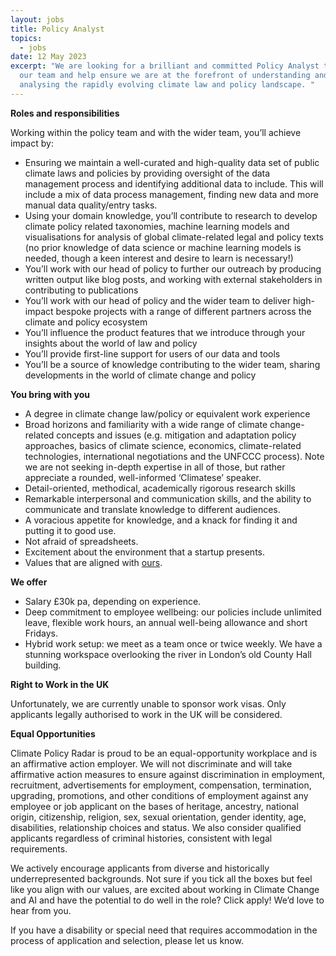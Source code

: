 ```yaml
---
layout: jobs
title: Policy Analyst
topics:
  - jobs
date: 12 May 2023
excerpt: "We are looking for a brilliant and committed Policy Analyst to join
  our team and help ensure we are at the forefront of understanding and
  analysing the rapidly evolving climate law and policy landscape. "
---
```

<!--StartFragment-->

**Roles and responsibilities**

Working within the policy team and with the wider team, you’ll achieve impact by:

* Ensuring we maintain a well-curated and high-quality data set of public climate laws and policies by providing oversight of the data management process and identifying additional data to include. This will include a mix of data process management, finding new data and more manual data quality/entry tasks.
* Using your domain knowledge, you’ll contribute to research to develop climate policy related taxonomies, machine learning models and visualisations for analysis of global climate-related legal and policy texts (no prior knowledge of data science or machine learning models is needed, though a keen interest and desire to learn is necessary!)
* You’ll work with our head of policy to further our outreach by producing written output like blog posts, and working with external stakeholders in contributing to publications
* You’ll work with our head of policy and the wider team to deliver high-impact bespoke projects with a range of different partners across the climate and policy ecosystem
* You’ll influence the product features that we introduce through your insights about the world of law and policy
* You’ll provide first-line support for users of our data and tools
* You’ll be a source of knowledge contributing to the wider team, sharing developments in the world of climate change and policy

**You bring with you**

* A degree in climate change law/policy or equivalent work experience 
* Broad horizons and familiarity with a wide range of climate change-related concepts and issues (e.g. mitigation and adaptation policy approaches, basics of climate science, economics, climate-related technologies, international negotiations and the UNFCCC process). Note we are not seeking in-depth expertise in all of those, but rather appreciate a rounded, well-informed ‘Climatese’ speaker. 
* Detail-oriented, methodical, academically rigorous research skills 
* Remarkable interpersonal and communication skills, and the ability to communicate and translate knowledge to different audiences.
* A voracious appetite for knowledge, and a knack for finding it and putting it to good use. 
* Not afraid of spreadsheets.
* Excitement about the environment that a startup presents.
* Values that are aligned with [ours](https://climatepolicyradar.org/about#values). 

**W﻿e offer**

* Salary £30k pa, depending on experience.
* Deep commitment to employee wellbeing: our policies include unlimited leave, flexible work hours, an annual well-being allowance and short Fridays.
* Hybrid work setup: we meet as a team once or twice weekly. We have a stunning workspace overlooking the river in London’s old County Hall building.

**Right to Work in the UK**

Unfortunately, we are currently unable to sponsor work visas. Only applicants legally authorised to work in the UK will be considered.

**E﻿qual Opportunities**

Climate Policy Radar is proud to be an equal-opportunity workplace and is an affirmative action employer. We will not discriminate and will take affirmative action measures to ensure against discrimination in employment, recruitment, advertisements for employment, compensation, termination, upgrading, promotions, and other conditions of employment against any employee or job applicant on the bases of heritage, ancestry, national origin, citizenship, religion, sex, sexual orientation, gender identity, age, disabilities, relationship choices and status. We also consider qualified applicants regardless of criminal histories, consistent with legal requirements. 

We actively encourage applicants from diverse and historically underrepresented backgrounds. Not sure if you tick all the boxes but feel like you align with our values, are excited about working in Climate Change and AI and have the potential to do well in the role? Click apply! We’d love to hear from you.

If you have a disability or special need that requires accommodation in the process of application and selection, please let us know. 

<!--EndFragment-->